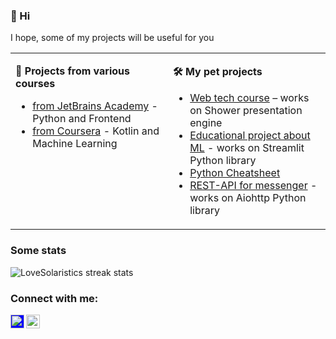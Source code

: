 ### 👋 Hi

I hope, some of my projects will be useful for you

<table><tr><td valign="top" width="50%">
  
**📑 Projects from various courses**

* [from JetBrains Academy](https://github.com/LoveSolaristics/JetBrains-Academy) - Python and Frontend
* [from Coursera](https://github.com/LoveSolaristics/coursera) - Kotlin and Machine Learning
 

  
</td><td valign="top" width="50%">

**🛠 My pet projects**
  
* [Web tech course](https://github.com/LoveSolaristics/shower-presentation) – works on Shower presentation engine
* [Educational project about ML](https://github.com/LoveSolaristics/Easy-ML) - works on Streamlit Python library
* [Python Cheatsheet](https://github.com/LoveSolaristics/python-basics-cheatsheet)
* [REST-API for messenger](https://github.com/LoveSolaristics/messenger-api) - works on Aiohttp Python library
  
</td></tr></table>

### Some stats

<img src="https://github-readme-streak-stats.herokuapp.com?user=danfimov&theme=tokyonight_duo&hide_border=true" alt="LoveSolaristics streak stats">

### Connect with me:

[<img align="left" alt="anfimov_work | Telegram" width="22px" style="background-color: blue;" src="https://cdn.jsdelivr.net/npm/simple-icons@v3/icons/telegram.svg" />](https://t.me/anfimov_work)
[<img align="left" alt="lovesolaristics | Mail" width="22px" src="https://cdn.jsdelivr.net/npm/simple-icons@v3/icons/gmail.svg" />](mailto:lovesolaristics@gmail.com)
